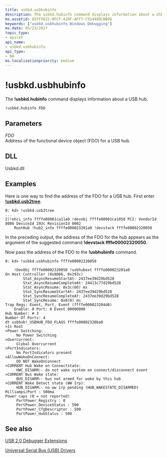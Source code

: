```yaml
---
title: usbkd.usbhubinfo
description: The usbkd.hubinfo command displays information about a USB hub.
ms.assetid: 01FF5822-0FCF-420F-AFF7-C91448DCBB98
keywords: ["usbkd.usbhubinfo Windows Debugging"]
ms.date: 05/23/2017
topic_type:
- apiref
api_name:
- usbkd.usbhubinfo
api_type:
- NA
ms.localizationpriority: medium
---
```


# !usbkd.usbhubinfo


The **!usbkd.hubinfo** command displays information about a USB hub.

```dbgcmd
!usbkd.hubinfo FDO
```

## <span id="ddk__devobj_dbg"></span><span id="DDK__DEVOBJ_DBG"></span>Parameters


<span id="_______FDO______"></span><span id="_______fdo______"></span> *FDO*   
Address of the functional device object (FDO) for a USB hub.

## <span id="DLL"></span><span id="dll"></span>DLL


Usbkd.dll

Examples
--------

Here is one way to find the address of the FDO for a USB hub. First enter [**!usbkd.usb2tree**](-usbkd-usb2tree.md).

```dbgcmd
0: kd> !usbkd.usb2tree
...
2)!ehci_info ffffe00001ca11a0 !devobj ffffe00001ca1050 PCI: VendorId 8086 DeviceId 293c RevisionId 0002 
    RootHub !hub2_info ffffe000023201a0 !devstack ffffe00002320050
```

In the preceding output, the address of the FDO for the hub appears as the argument of the suggested command **!devstack ffffe00002320050**.

Now pass the address of the FDO to the **!usbhubinfo** command.

```dbgcmd
0: kd> !usbkd.usbhubinfo ffffe00002320050

    !DevObj ffffe00002320050 !usbhubext ffffe000023201a0 
On Host Controller (0x8086, 0x293c) 
        Stat_AsyncResumeStartAt: 2437ee39d29bd528
        Stat_AsyncResumeCompleteAt: 24413c77d29bd528
        Stat_AsyncResume: 0x3c(60) ms
        Stat_SyncResumeStartAt: 2437ee39d29bd528
        Stat_SyncResumeCompleteAt: 2437ee39d29bd528
        Stat_SyncResume: 0x0(0) ms
Trap Regs: Event, Port, Event (ffffe000023204d0) 
    Enable: 0 Port: 0 Event 00000000
Hub Number: # 3
Number Of Ports: 4
dt usbhub!_USBHUB_FDO_FLAGS ffffe00002320ba0
>Is Root
>Power Switching: 
     No Power Switching 
>Overcurrent: 
     Global Overcurrent 
>PortIndicators: 
     No PortIndicators present
>AllowWakeOnConnect: 
     DO NOT WakeOnConnect
>CURRENT Hub Wake on Connectstate: 
     HWC_DISARM:- do not wake system on connect/disconnect event
>CURRENT Bus Wake state: 
     BUS_DISARM:- bus not armed for wake by this hub
>CURRENT Wake Detect state (WW Irp): 
     HUB_DISARM:- no ww irp pending (HUB_WAKESTATE_DISARMED)
Milliamps/Port : 500ma
Power caps (0 = not reported)
     PortPower_Registry : 0
     PortPower_DeviceStatus : 500
     PortPower_CfgDescriptor : 500
     PortPower_HubStatus : 500
```

## <span id="see_also"></span>See also


[USB 2.0 Debugger Extensions](usb-2-0-extensions.md)

[Universal Serial Bus (USB) Drivers](../usbcon/index.md)

 

